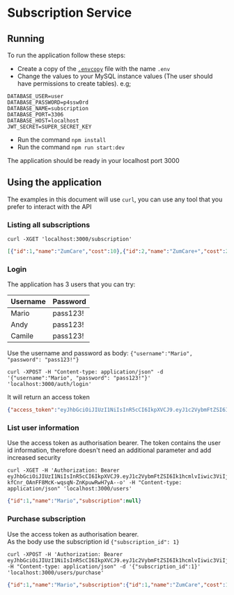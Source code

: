 # Subscription Service

## Running

To run the application follow these steps:

- Create a copy of the [`.envcopy`](.envcopy) file with the name `.env`
- Change the values to your MySQL instance values (The user should have permissions to create tables). e.g;
```dotenv
DATABASE_USER=user
DATABASE_PASSWORD=p4ssw0rd
DATABASE_NAME=subscription
DATABASE_PORT=3306
DATABASE_HOST=localhost
JWT_SECRET=SUPER_SECRET_KEY
```
- Run the command ```npm install```
- Run the command ```npm run start:dev```

The application should be ready in your localhost port 3000                  

## Using the application

The examples in this document will use `curl`, you can use any tool that you prefer to interact with the API

### Listing all subscriptions

```shell
curl -XGET 'localhost:3000/subscription'
```
```json
[{"id":1,"name":"ZumCare","cost":10},{"id":2,"name":"ZumCare+","cost":20}]
```

### Login

The application has 3 users that you can try:

| Username | Password |
|----------|----------|
| Mario    | pass123! |
| Andy     | pass123! |
| Camile   | pass123! |

Use the username and password as body: `{"username":"Mario", "password": "pass123!"}`

```shell
curl -XPOST -H "Content-type: application/json" -d '{"username":"Mario", "password": "pass123!"}' 'localhost:3000/auth/login'
```
It will return an access token 

```json
{"access_token":"eyJhbGciOiJIUzI1NiIsInR5cCI6IkpXVCJ9.eyJ1c2VybmFtZSI6Ik1hcmlvIiwic3ViIjoxLCJpYXQiOjE2Njk2MDQ4NjgsImV4cCI6MTY2OTYwNTQ2OH0.-6ASD-kfCnr_OAnFF8McK-wqsqN-ZnKpuwRwH7yA--o"}
```

### List user information

Use the access token as authorisation bearer. 
The token contains the user id information, therefore doesn't need an additional parameter and add increased security

```shell
curl -XGET -H 'Authorization: Bearer eyJhbGciOiJIUzI1NiIsInR5cCI6IkpXVCJ9.eyJ1c2VybmFtZSI6Ik1hcmlvIiwic3ViIjoxLCJpYXQiOjE2Njk2MDQ4NjgsImV4cCI6MTY2OTYwNTQ2OH0.-6ASD-kfCnr_OAnFF8McK-wqsqN-ZnKpuwRwH7yA--o' -H "Content-type: application/json" 'localhost:3000/users'
```

```json
{"id":1,"name":"Mario","subscription":null}
```

### Purchase subscription

Use the access token as authorisation bearer.      
As the body use the subscription id `{"subscription_id": 1}`

```shell
curl -XPOST -H 'Authorization: Bearer eyJhbGciOiJIUzI1NiIsInR5cCI6IkpXVCJ9.eyJ1c2VybmFtZSI6Ik1hcmlvIiwic3ViIjoxLCJpYXQiOjE2Njk2MDU1NDcsImV4cCI6MTY2OTYwNjE0N30.xq4SMI4Ztz5Y8ZZwcpRdKHgpeMCEFFAOesCFrdkBOlk' -H "Content-type: application/json" -d '{"subscription_id":1}' 'localhost:3000/users/purchase'
```

```json
{"id":1,"name":"Mario","subscription":{"id":1,"name":"ZumCare","cost":10}}
```